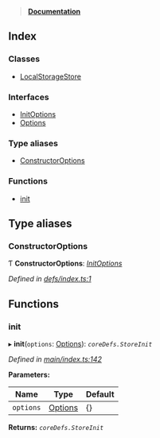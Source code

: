 > **[Documentation](README.md)**

## Index

### Classes

* [LocalStorageStore](classes/localstoragestore.md)

### Interfaces

* [InitOptions](interfaces/initoptions.md)
* [Options](interfaces/options.md)

### Type aliases

* [ConstructorOptions](README.md#constructoroptions)

### Functions

* [init](README.md#init)

## Type aliases

###  ConstructorOptions

Ƭ **ConstructorOptions**: *[InitOptions](interfaces/initoptions.md)*

*Defined in [defs/index.ts:1](https://github.com/badbatch/cachemap/blob/52c713b/packages/local-storage/src/defs/index.ts#L1)*

## Functions

###  init

▸ **init**(`options`: [Options](interfaces/options.md)): *`coreDefs.StoreInit`*

*Defined in [main/index.ts:142](https://github.com/badbatch/cachemap/blob/52c713b/packages/local-storage/src/main/index.ts#L142)*

**Parameters:**

Name | Type | Default |
------ | ------ | ------ |
`options` | [Options](interfaces/options.md) |  {} |

**Returns:** *`coreDefs.StoreInit`*